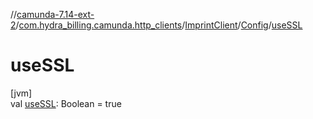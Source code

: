 //[camunda-7.14-ext-2](../../../../index.md)/[com.hydra_billing.camunda.http_clients](../../index.md)/[ImprintClient](../index.md)/[Config](index.md)/[useSSL](use-s-s-l.md)

# useSSL

[jvm]\
val [useSSL](use-s-s-l.md): Boolean = true

